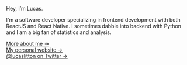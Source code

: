 Hey, I’m Lucas.

I'm a software developer specializing in frontend development with both ReactJS and React Native. I sometimes dabble into backend with Python and I am a big fan of statistics and analysis. 

[More about me &rarr;](https://lucaslitton.me/about) <br />
[My personal website &rarr;](https://lucaslitton.me/) <br />
[@lucaslitton on Twitter &rarr;](https://twitter.com/lucaslitton)
